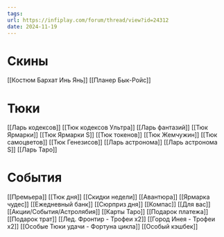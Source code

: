 ```yaml
---
tags: 
url: https://infiplay.com/forum/thread/view?id=24312
date: 2024-11-19
---
```

# Скины
[[Костюм Бархат Инь Янь]]
[[Планер Бык-Ройс]]


# Тюки
[[Ларь кодексов]]
[[Тюк кодексов Ультра]]
[[Ларь фантазий]]
[[Тюк Ярмарки]]
[[Тюк Ярмарки S]]
[[Тюк токенов]]
[[Тюк Жемчужин]]
[[Тюк самоцветов]]
[[Тюк Генезисов]]
[[Ларь астронома]]
[[Ларь астронома S]]
[[Ларь Таро]]

# События
[[Премьера]]
[[Тюк дня]]
[[Скидки недели]]
[[Авантюра]]
[[Ярмарка чудес]]
[[Ежедневный банк]]
[[Сюрприз дня]]
[[Компас]]
[[Для вас]]
[[Акции/События/Астролябия]]
[[Карты Таро]]
[[Подарок платежа]]
[[Подарок трат]]
[[Лед. Фронтир - Трофеи х2]]
[[Город Инея  - Трофеи х2]]
[[Особые Тюки удачи - Фортуна цикла]]
[[Особый кэшбек]]

